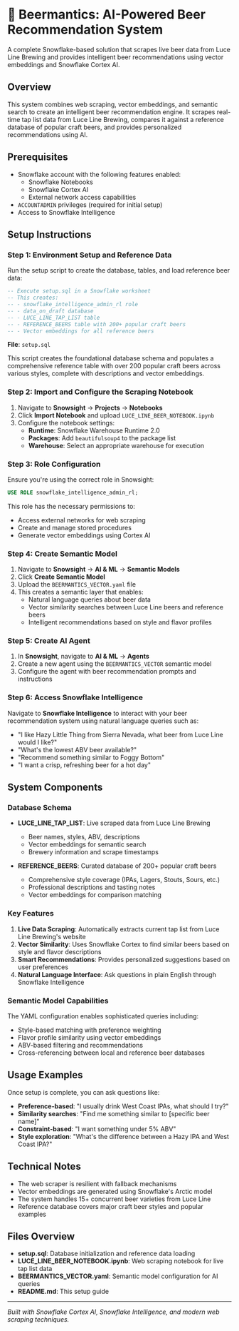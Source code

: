 # 🍺 Beermantics: AI-Powered Beer Recommendation System

A complete Snowflake-based solution that scrapes live beer data from Luce Line Brewing and provides intelligent beer recommendations using vector embeddings and Snowflake Cortex AI.

## Overview

This system combines web scraping, vector embeddings, and semantic search to create an intelligent beer recommendation engine. It scrapes real-time tap list data from Luce Line Brewing, compares it against a reference database of popular craft beers, and provides personalized recommendations using AI.

## Prerequisites

- Snowflake account with the following features enabled:
  - Snowflake Notebooks
  - Snowflake Cortex AI
  - External network access capabilities
- `ACCOUNTADMIN` privileges (required for initial setup)
- Access to Snowflake Intelligence

## Setup Instructions

### Step 1: Environment Setup and Reference Data

Run the setup script to create the database, tables, and load reference beer data:

```sql
-- Execute setup.sql in a Snowflake worksheet
-- This creates:
-- - snowflake_intelligence_admin_rl role
-- - data_on_draft database
-- - LUCE_LINE_TAP_LIST table
-- - REFERENCE_BEERS table with 200+ popular craft beers
-- - Vector embeddings for all reference beers
```

**File**: `setup.sql`

This script creates the foundational database schema and populates a comprehensive reference table with over 200 popular craft beers across various styles, complete with descriptions and vector embeddings.

### Step 2: Import and Configure the Scraping Notebook

1. Navigate to **Snowsight** → **Projects** → **Notebooks**
2. Click **Import Notebook** and upload `LUCE_LINE_BEER_NOTEBOOK.ipynb`
3. Configure the notebook settings:
   - **Runtime**: Snowflake Warehouse Runtime 2.0
   - **Packages**: Add `beautifulsoup4` to the package list
   - **Warehouse**: Select an appropriate warehouse for execution

### Step 3: Role Configuration

Ensure you're using the correct role in Snowsight:

```sql
USE ROLE snowflake_intelligence_admin_rl;
```

This role has the necessary permissions to:
- Access external networks for web scraping
- Create and manage stored procedures
- Generate vector embeddings using Cortex AI

### Step 4: Create Semantic Model

1. Navigate to **Snowsight** → **AI & ML** → **Semantic Models**
2. Click **Create Semantic Model**
3. Upload the `BEERMANTICS_VECTOR.yaml` file
4. This creates a semantic layer that enables:
   - Natural language queries about beer data
   - Vector similarity searches between Luce Line beers and reference beers
   - Intelligent recommendations based on style and flavor profiles

### Step 5: Create AI Agent

1. In **Snowsight**, navigate to **AI & ML** → **Agents**
2. Create a new agent using the `BEERMANTICS_VECTOR` semantic model
3. Configure the agent with beer recommendation prompts and instructions

### Step 6: Access Snowflake Intelligence

Navigate to **Snowflake Intelligence** to interact with your beer recommendation system using natural language queries such as:

- "I like Hazy Little Thing from Sierra Nevada, what beer from Luce Line would I like?"
- "What's the lowest ABV beer available?"
- "Recommend something similar to Foggy Bottom"
- "I want a crisp, refreshing beer for a hot day"

## System Components

### Database Schema

- **LUCE_LINE_TAP_LIST**: Live scraped data from Luce Line Brewing
  - Beer names, styles, ABV, descriptions
  - Vector embeddings for semantic search
  - Brewery information and scrape timestamps

- **REFERENCE_BEERS**: Curated database of 200+ popular craft beers
  - Comprehensive style coverage (IPAs, Lagers, Stouts, Sours, etc.)
  - Professional descriptions and tasting notes
  - Vector embeddings for comparison matching

### Key Features

1. **Live Data Scraping**: Automatically extracts current tap list from Luce Line Brewing's website
2. **Vector Similarity**: Uses Snowflake Cortex to find similar beers based on style and flavor descriptions
3. **Smart Recommendations**: Provides personalized suggestions based on user preferences
4. **Natural Language Interface**: Ask questions in plain English through Snowflake Intelligence

### Semantic Model Capabilities

The YAML configuration enables sophisticated queries including:

- Style-based matching with preference weighting
- Flavor profile similarity using vector embeddings
- ABV-based filtering and recommendations
- Cross-referencing between local and reference beer databases

## Usage Examples

Once setup is complete, you can ask questions like:

- **Preference-based**: "I usually drink West Coast IPAs, what should I try?"
- **Similarity searches**: "Find me something similar to [specific beer name]"
- **Constraint-based**: "I want something under 5% ABV"
- **Style exploration**: "What's the difference between a Hazy IPA and West Coast IPA?"

## Technical Notes

- The web scraper is resilient with fallback mechanisms
- Vector embeddings are generated using Snowflake's Arctic model
- The system handles 15+ concurrent beer varieties from Luce Line
- Reference database covers major craft beer styles and popular examples

## Files Overview

- **setup.sql**: Database initialization and reference data loading
- **LUCE_LINE_BEER_NOTEBOOK.ipynb**: Web scraping notebook for live tap list data
- **BEERMANTICS_VECTOR.yaml**: Semantic model configuration for AI queries
- **README.md**: This setup guide

---

*Built with Snowflake Cortex AI, Snowflake Intelligence, and modern web scraping techniques.*
